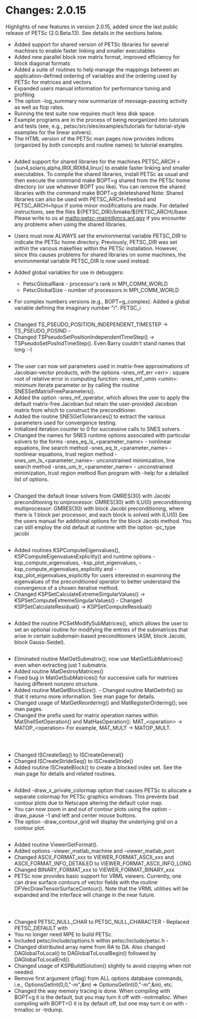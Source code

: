 # Changes: 2.0.15

Highlights of new features in version 2.0.15, added since the last
public release of PETSc (2.0.Beta.13). See details in the sections
below.

- Added support for shared version of PETSc libraries for several
  machines to enable faster linking and smaller executables
- Added new parallel block row matrix format, improved efficiency
  for block diagonal formats
- Added a suite of routines to help manage the mappings between an
  application-defined ordering of variables and the ordering used by
  PETSc for matrices and vectors
- Expanded users manual information for performance tuning and
  profiling
- The option -log_summary now summarize of message-passing activity
  as well as flop rates.
- Running the test suite now requires much less disk space.
- Example programs are in the process of being reorganized into
  tutorials and tests (see, e.g., petsc/src/sles/examples/tutorials
  for tutorial-style examples for the linear solvers).
- The HTML version of the PETSc man pages now provides indices
  (organized by both concepts and routine names) to tutorial
  examples.

```{rubric} General
```

- Added support for shared libraries for the machines PETSC_ARCH =
  [sun4,solaris,alpha,IRIX,IRIX64,linux] to enable faster linking
  and smaller executables. To compile the shared libraries, install
  PETSc as usual and then execute the command make BOPT=g shared
  from the PETSc home directory (or use whatever BOPT you like). You
  can remove the shared libraries with the command make BOPT=g
  deleteshared Note: Shared libraries can also be used with
  PETSC_ARCH=freebsd and PETSC_ARCH=hpux if some minor modifications
  are made. For detailed instructions, see the files
  \$\{PETSC_DIR}/bmake/\$\{PETSC_ARCH}/base. Please write to us at
  <mailto:petsc-maint@mcs.anl.gov> if you encounter any problems when using
  the shared libraries.

- Users must now ALWAYS set the environmental variable PETSC_DIR to
  indicate the PETSc home directory. Previously, PETSC_DIR was set
  within the various makefiles within the PETSc installation.
  However, since this causes problems for shared libraries on some
  machines, the environmental variable PETSC_DIR is now used
  instead.

- Added global variables for use in debuggers:

  - PetscGlobalRank - processor's rank in MPI_COMM_WORLD
  - PetscGlobalSize - number of processors in MPI_COMM_WORLD

- For complex numbers versions (e.g., BOPT=g_complex): Added a
  global variable defining the imaginary number "i": PETSC_i

```{rubric} TS (Time Stepping Module)
```

- Changed TS_PSEUDO_POSITION_INDEPENDENT_TIMESTEP ->
  TS_PSEUDO_POSIND -
- Changed TSPseudoSetPositionIndependentTimeStep() ->
  TSPseudoSetPosIndTimeStep(). Even Barry couldn't stand names that
  long :-)

```{rubric} SNES (Nonlinear Solvers):
```

- The user can now set parameters used in matrix-free approximations
  of Jacobian-vector products, with the options -snes_mf_err \<err> :
  square root of relative error in computing function -snes_mf_umin
  \<umin>: minimum iterate parameter or by calling the routine
  SNESSetMatrixFreeParameters().
- Added the option -snes_mf_operator, which allows the user to apply
  the default matrix-free Jacobian but retain the user-provided
  Jacobian matrix from which to construct the preconditioner.
- Added the routine SNESGetTolerances() to extract the various
  parameters used for convergence testing.
- Initialized iteration counter to 0 for successive calls to SNES
  solvers.
- Changed the names for SNES runtime options associated with
  particular solvers to the forms -snes_eq_ls\_\<parameter_name> -
  nonlinear equations, line search method
  -snes_eq_tr\_\<parameter_name> - nonlinear equations, trust region
  method -snes_um_ls\_\<parameter_name>- unconstrained minimization,
  line search method -snes_um_tr\_\<parameter_name> - unconstrained
  minimization, trust region method Run program with -help for a
  detailed list of options.

```{rubric} SLES (Linear Solvers): See PC and KSP
```

- Changed the default linear solvers from GMRES(30) with Jacobi
  preconditioning to uniprocessor: GMRES(30) with ILU(0)
  preconditioning multiprocessor: GMRES(30) with block Jacobi
  preconditioning, where there is 1 block per processor, and each
  block is solved with ILU(0) See the users manual for additional
  options for the block Jacobi method. You can still employ the old
  default at runtime with the option -pc_type jacobi

```{rubric} KSP (Krylov subspace methods):
```

- Added routines KSPComputeEigenvalues(),
  KSPComputeEigenvaluesExplicitly() and runtime options
  -ksp_compute_eigenvalues, -ksp_plot_eigenvalues,
  -ksp_compute_eigenvalues_explicitly and
  -ksp_plot_eigenvalues_explicitly for users interested in examining
  the eigenvalues of the preconditioned operator to better
  understand the convergence of a chosen iterative method.
- Changed KSPSetCalculateExtremeSingularValues() ->
  KSPSetComputeExtremeSingularValues() - Changed
  KSPSetCalculateResidual() -> KSPSetComputeResidual()

```{rubric} PC (Preconditioners):
```

- Added the routine PCSetModifySubMatrices(), which allows the user
  to set an optional routine for modifying the entries of the
  submatrices that arise in certain subdomain-based preconditioners
  (ASM, block Jacobi, block Gauss-Seidel).

```{rubric} MAT (Matrices):
```

- Eliminated routine MatGetSubmatrix(); now use MatGetSubMatrices()
  even when extracting just 1 submatrix.
- Added routine MatDestroyMatrices()
- Fixed bug in MatGetSubMatrices() for successive calls for matrices
  having different nonzero structure.
- Added routine MatGetBlockSize(). - Changed routine MatGetInfo() so
  that it returns more information. See man page for details.
- Changed usage of MatGetReordering() and MatRegisterOrdering(); see
  man pages.
- Changed the prefix used for matrix operation names within
  MatShellSetOperation() and MatHasOperation(): MAT\_\<operation> ->
  MATOP\_\<operation> For example, MAT_MULT -> MATOP_MULT.

```{rubric} DA (Distributed Arrays):
```

```{rubric} VEC (Vectors):
```

```{rubric} IS (Index Sets):
```

- Changed ISCreateSeq() to ISCreateGeneral()
- Changed ISCreateStrideSeq() to ISCreateStride()
- Added routine ISCreateBlock() to create a blocked index set. See
  the man page for details and related routines.

```{rubric} Draw (Graphics):
```

- Added -draw_x_private_colormap option that causes PETSc to
  allocate a separate colormap for PETSc graphics windows. This
  prevents bad contour plots due to Netscape altering the default
  color map.
- You can now zoom in and out of contour plots using the option
  -draw_pause -1 and left and center mouse buttons.
- The option -draw_contour_grid will display the underlying grid on
  a contour plot.

```{rubric} VIEWERS:
```

- Added routine ViewerGetFormat().
- Added options -viewer_matlab_machine and -viewer_matlab_port
- Changed ASCII_FORMAT_xxx to VIEWER_FORMAT_ASCII_xxx and
  ASCII_FORMAT_INFO_DETAILED to VIEWER_FORMAT_ASCII_INFO_LONG
- Changed BINARY_FORMAT_xxx to VIEWER_FORMAT_BINARY_xxx
- PETSc now provides basic support for VRML viewers. Currently, one
  can draw surface contours of vector fields with the routine
  DFVecDrawTensorSurfaceContour(). Note that the VRML utilities will
  be expanded and the interface will change in the near future.

```{rubric} SYSTEM:
```

```{rubric} EVENT LOGGING:
```

```{rubric} FORTRAN INTERFACE:
```

- Changed PETSC_NULL_CHAR to PETSC_NULL_CHARACTER - Replaced
  PETSC_DEFAULT with
- You no longer need MPE to build PETSc.
- Included petsc/include/options.h within petsc/include/petsc.h -
- Changed distributed array name from RA to DA. Also changed
  DAGlobalToLocal() to DAGlobalToLocalBegin() followed by
  DAGlobalToLocalEnd().
- Changed usage of KSPBuildSolution() slightly to avoid copying when
  not needed.
- Remove first argument (rflag) from ALL options database commands,
  i.e., OptionsGetInt(0,0,"-m",&m) => OptionsGetInt(0,"-m",&m), etc.
- Changed the way memory tracing is done. When compiling with BOPT=g
  it is the default, but you may turn it off with -notrmalloc. When
  compiling with BOPT=O it is by default off, but one may turn it on
  with -trmalloc or -trdump.
